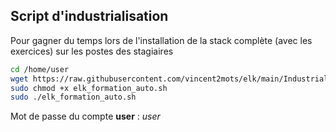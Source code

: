 ## Script d'industrialisation
Pour gagner du temps lors de l'installation de la stack complète (avec les exercices) sur les postes des stagiaires

``` sh
cd /home/user
wget https://raw.githubusercontent.com/vincent2mots/elk/main/Industrialisation/elk_formation_auto.sh -O /home/user/elk_formation_auto.sh
sudo chmod +x elk_formation_auto.sh
sudo ./elk_formation_auto.sh
```

Mot de passe du compte **user** : *user*